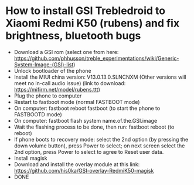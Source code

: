 # How to install GSI Trebledroid to Xiaomi Redmi K50 (rubens) and fix brightness, bluetooth bugs
- Download a GSI rom (select one from here: https://github.com/phhusson/treble_experimentations/wiki/Generic-System-Image-(GSI)-list)
- Unlock bootloader of the phone
- Install the MIUI china version: V13.0.13.0.SLNCNXM (Other versions will meet no in-call audio issue) (link to download: https://mifirm.net/model/rubens.ttt)
- Plug the phone to computer
- Restart to fastboot mode (normal FASTBOOT mode)
- On computer: fastboot reboot fastboot (to start the phone to FASTBOOTD mode)
- On computer: fastboot flash system name.of.the.GSI.image
- Wait the flashing process to be done, then run: fastboot reboot (to reboot)
- If phone boots to recovery mode: select the 2nd option (by pressing the down volume button), press Power to select; on next screen select the 2nd option, press Power to select to agree to Reset user data.
- Install magisk
- Download and install the overlay module at this link: https://github.com/his0ka/GSI-overlay-RedmiK50-magisk
- DONE
